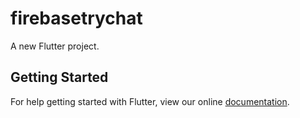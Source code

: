 # firebasetrychat

A new Flutter project.

## Getting Started

For help getting started with Flutter, view our online
[documentation](https://flutter.io/).

